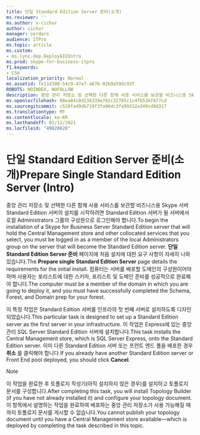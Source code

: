 ```yaml
---
title: 단일 Standard Edition Server 준비(소개)
ms.reviewer: ''
ms.author: v-cichur
author: cichur
manager: serdars
audience: ITPro
ms.topic: article
ms.custom:
- ms.lync.dep.DeployAIOIntro
ms.prod: skype-for-business-itpro
f1.keywords:
- CSH
localization_priority: Normal
ms.assetid: fe11d380-54c9-47e7-a676-02b9a59dc93f
ROBOTS: NOINDEX, NOFOLLOW
description: 중앙 관리 저장소 및 선택한 다른 함께 사용 서비스를 보관할 비즈니스용 Skype 서버 Standard Edition 서버의 설치를 시작하려면 Standard Edition 서버가 될 서버에서 로컬 Administrators 그룹의 구성원으로 로그인해야 합니다. 단일 Standard Edition Server 준비 페이지에 처음 설치에 대한 요구 사항이 자세히 나와 있습니다. 컴퓨터는 서버를 배포할 도메인의 구성원이어야 하며 사용자는 포리스트에 대한 스키마, 포리스트 및 도메인 준비를 성공적으로 완료해야 합니다.
ms.openlocfilehash: 08ea84c0d136339e782c32785c1c4fb536f877cd
ms.sourcegitcommit: c528fad9db719f3fa96dc3fa99332a349cd9d317
ms.translationtype: MT
ms.contentlocale: ko-KR
ms.lasthandoff: 01/12/2021
ms.locfileid: "49820628"
---
```

# <a name="prepare-single-standard-edition-server-intro"></a><span data-ttu-id="9906e-105">단일 Standard Edition Server 준비(소개)</span><span class="sxs-lookup"><span data-stu-id="9906e-105">Prepare Single Standard Edition Server (Intro)</span></span>
 
<span data-ttu-id="9906e-106">중앙 관리 저장소 및 선택한 다른 함께 사용 서비스를 보관할 비즈니스용 Skype 서버 Standard Edition 서버의 설치를 시작하려면 Standard Edition 서버가 될 서버에서 로컬 Administrators 그룹의 구성원으로 로그인해야 합니다.</span><span class="sxs-lookup"><span data-stu-id="9906e-106">To begin the installation of a Skype for Business Server Standard Edition server that will hold the Central Management store and other collocated services that you select, you must be logged in as a member of the local Administrators group on the server that will become the Standard Edition server.</span></span> <span data-ttu-id="9906e-107">**단일 Standard Edition Server 준비** 페이지에 처음 설치에 대한 요구 사항이 자세히 나와 있습니다.</span><span class="sxs-lookup"><span data-stu-id="9906e-107">The **Prepare single Standard Edition Server** page details the requirements for the initial install.</span></span> <span data-ttu-id="9906e-108">컴퓨터는 서버를 배포할 도메인의 구성원이어야 하며 사용자는 포리스트에 대한 스키마, 포리스트 및 도메인 준비를 성공적으로 완료해야 합니다.</span><span class="sxs-lookup"><span data-stu-id="9906e-108">The computer must be a member of the domain in which you are going to deploy it, and you must have successfully completed the Schema, Forest, and Domain prep for your forest.</span></span>
  
<span data-ttu-id="9906e-109">이 특정 작업은 Standard Edition 서버를 인프라의 첫 번째 서버로 설치하도록 디자인되었습니다.</span><span class="sxs-lookup"><span data-stu-id="9906e-109">This particular task is designed to set up a Standard Edition server as the first server in your infrastructure.</span></span> <span data-ttu-id="9906e-110">이 작업은 Express에 있는 중앙 관리 SQL Server Standard Edition 서버에 설치합니다.</span><span class="sxs-lookup"><span data-stu-id="9906e-110">This task installs the Central Management store, which is SQL Server Express, onto the Standard Edition server.</span></span> <span data-ttu-id="9906e-111">이미 다른 Standard Edition 서버 또는 프런트 엔드 풀을 배포한 경우 **취소** 를 클릭해야 합니다.</span><span class="sxs-lookup"><span data-stu-id="9906e-111">If you already have another Standard Edition server or Front End pool deployed, you should click **Cancel**.</span></span>
  
> [!NOTE]
> <span data-ttu-id="9906e-112">이 작업을 완료한 후 토폴로지 작성기(아직 설치하지 않은 경우)를 설치하고 토폴로지 문서를 구성합니다.</span><span class="sxs-lookup"><span data-stu-id="9906e-112">After completing this task, you will install Topology Builder (if you have not already installed it) and configure your topology document.</span></span> <span data-ttu-id="9906e-113">이 항목에서 설명하는 작업을 완료하여 배포하는 중앙 관리 저장소가 사용 가능해질 때까지 토폴로지 문서를 게시할 수 없습니다.</span><span class="sxs-lookup"><span data-stu-id="9906e-113">You cannot publish your topology document until you have a Central Management store available—which is deployed by completing the task described in this topic.</span></span> 
  

